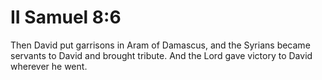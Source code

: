 # II Samuel 8:6

Then David put garrisons in Aram of Damascus, and the Syrians became servants to David and brought tribute. And the Lord gave victory to David wherever he went.

